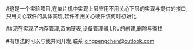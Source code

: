 #这是一个实验项目,在单片机中实现上层应用不用关心下层的实现与提供的接口,只用关心软件的具体实现,软件不用关心硬件该何时初始化

##现在实现了内存管理,双向链表,设备管理器,LRU的创建,删除与查找

#<span font-color="red">有想法的可以与我共同开发,联系:xingpengchen@outlook.com</span>
